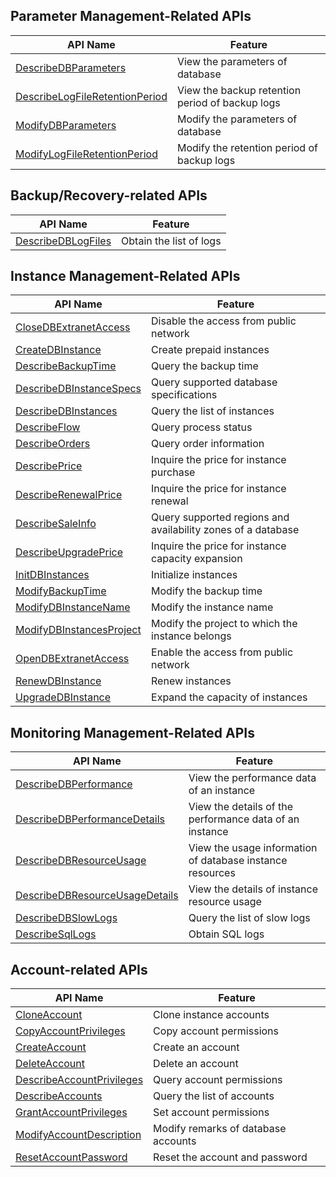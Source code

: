 ## Parameter Management-Related APIs

| API Name | Feature |
|---------|---------|
| [DescribeDBParameters](https://cloud.tencent.com/document/api/237/16154) | View the parameters of database |
| [DescribeLogFileRetentionPeriod](https://cloud.tencent.com/document/api/237/16152) | View the backup retention period of backup logs |
| [ModifyDBParameters](https://cloud.tencent.com/document/api/237/16153) | Modify the parameters of database |
| [ModifyLogFileRetentionPeriod](https://cloud.tencent.com/document/api/237/16151) | Modify the retention period of backup logs |

## Backup/Recovery-related APIs

| API Name | Feature |
|---------|---------|
| [DescribeDBLogFiles](https://cloud.tencent.com/document/api/237/16162) | Obtain the list of logs |

## Instance Management-Related APIs

| API Name | Feature |
|---------|---------|
| [CloseDBExtranetAccess](https://cloud.tencent.com/document/api/237/16179) | Disable the access from public network |
| [CreateDBInstance](https://cloud.tencent.com/document/api/237/16180) | Create prepaid instances |
| [DescribeBackupTime](https://cloud.tencent.com/document/api/237/16182) | Query the backup time |
| [DescribeDBInstanceSpecs](https://cloud.tencent.com/document/api/237/16188) | Query supported database specifications |
| [DescribeDBInstances](https://cloud.tencent.com/document/api/237/16184) | Query the list of instances |
| [DescribeFlow](https://cloud.tencent.com/document/api/237/16177) | Query process status |
| [DescribeOrders](https://cloud.tencent.com/document/api/237/16186) | Query order information |
| [DescribePrice](https://cloud.tencent.com/document/api/237/16175) | Inquire the price for instance purchase |
| [DescribeRenewalPrice](https://cloud.tencent.com/document/api/237/16181) | Inquire the price for instance renewal |
| [DescribeSaleInfo](https://cloud.tencent.com/document/api/237/16178) | Query supported regions and availability zones of a database |
| [DescribeUpgradePrice](https://cloud.tencent.com/document/api/237/16183) | Inquire the price for instance capacity expansion |
| [InitDBInstances](https://cloud.tencent.com/document/api/237/16185) | Initialize instances |
| [ModifyBackupTime](https://cloud.tencent.com/document/api/237/16173) | Modify the backup time |
| [ModifyDBInstanceName](https://cloud.tencent.com/document/api/237/16190) | Modify the instance name |
| [ModifyDBInstancesProject](https://cloud.tencent.com/document/api/237/16176) | Modify the project to which the instance belongs |
| [OpenDBExtranetAccess](https://cloud.tencent.com/document/api/237/16174) | Enable the access from public network |
| [RenewDBInstance](https://cloud.tencent.com/document/api/237/16187) | Renew instances |
| [UpgradeDBInstance](https://cloud.tencent.com/document/api/237/16189) | Expand the capacity of instances |

## Monitoring Management-Related APIs

| API Name | Feature |
|---------|---------|
| [DescribeDBPerformance](https://cloud.tencent.com/document/api/237/16160) | View the performance data of an instance |
| [DescribeDBPerformanceDetails](https://cloud.tencent.com/document/api/237/16156) | View the details of the performance data of an instance |
| [DescribeDBResourceUsage](https://cloud.tencent.com/document/api/237/16158) | View the usage information of database instance resources |
| [DescribeDBResourceUsageDetails](https://cloud.tencent.com/document/api/237/16157) | View the details of instance resource usage |
| [DescribeDBSlowLogs](https://cloud.tencent.com/document/api/237/16159) | Query the list of slow logs |
| [DescribeSqlLogs](https://cloud.tencent.com/document/api/237/20256) | Obtain SQL logs |

## Account-related APIs

| API Name | Feature |
|---------|---------|
| [CloneAccount](https://cloud.tencent.com/document/api/237/20257) | Clone instance accounts |
| [CopyAccountPrivileges](https://cloud.tencent.com/document/api/237/16169) | Copy account permissions |
| [CreateAccount](https://cloud.tencent.com/document/api/237/16165) | Create an account |
| [DeleteAccount](https://cloud.tencent.com/document/api/237/16171) | Delete an account |
| [DescribeAccountPrivileges](https://cloud.tencent.com/document/api/237/16164) | Query account permissions |
| [DescribeAccounts](https://cloud.tencent.com/document/api/237/16167) | Query the list of accounts |
| [GrantAccountPrivileges](https://cloud.tencent.com/document/api/237/16166) | Set account permissions |
| [ModifyAccountDescription](https://cloud.tencent.com/document/api/237/16170) | Modify remarks of database accounts |
| [ResetAccountPassword](https://cloud.tencent.com/document/api/237/16168) | Reset the account and password |


